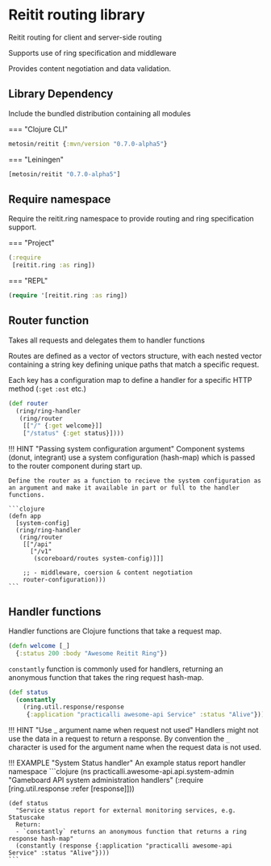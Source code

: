 # Reitit routing library

Reitit routing for client and server-side routing

Supports use of ring specification and middleware

Provides content negotiation and data validation.


## Library Dependency

Include the bundled distribution containing all modules

=== "Clojure CLI"

```clojure title="deps.edn"
metosin/reitit {:mvn/version "0.7.0-alpha5"}
```

=== "Leiningen"

```clojure
[metosin/reitit "0.7.0-alpha5"]
```


## Require namespace

Require the reitit.ring namespace to provide routing and ring specification support.

=== "Project"

```clojure
(:require 
 [reitit.ring :as ring])
```

=== "REPL"

```clojure
(require '[reitit.ring :as ring])
```

## Router function

Takes all requests and delegates them to handler functions

Routes are defined as a vector of vectors structure, with each nested vector containing a string key defining unique paths that match a specific request.

Each key has a configuration map to define a handler for a specific HTTP method (`:get` `:ost` etc.)


```clojure
(def router
  (ring/ring-handler
   (ring/router
    [["/" {:get welcome}]]
    ["/status" {:get status}])))
```

!!! HINT "Passing system configuration argument"
    Component systems (donut, integrant) use a system configuration (hash-map) which is passed to the router component during start up.

    Define the router as a function to recieve the system configuration as an argument and make it available in part or full to the handler functions.

    ```clojure
    (defn app
      [system-config]
      (ring/ring-handler
       (ring/router
        [["/api"
          ["/v1"
           (scoreboard/routes system-config)]]]

        ;; - middleware, coersion & content negotiation
        router-configuration)))
    ```


## Handler functions

Handler functions are Clojure functions that take a request map.


```clojure
(defn welcome [_]
  {:status 200 :body "Awesome Reitit Ring"})
```

`constantly` function is commonly used for handlers, returning an anonymous function that takes the ring request hash-map.

```clojure
(def status
  (constantly 
    (ring.util.response/response 
     {:application "practicalli awesome-api Service" :status "Alive"})))
```


!!! HINT "Use _ argument name when request not used"
    Handlers might not use the data in a request to return a response.  By convention the `_` character is used for the argument name when the request data is not used.


!!! EXAMPLE "System Status handler"
    An example status report handler namespace
    ```clojure
    (ns practicalli.awesome-api.api.system-admin
      "Gameboard API system administration handlers"
      (:require [ring.util.response :refer [response]]))

    (def status
      "Service status report for external monitoring services, e.g. Statuscake
      Return:
      - `constantly` returns an anonymous function that returns a ring response hash-map"
      (constantly (response {:application "practicalli awesome-api Service" :status "Alive"})))
    ```

